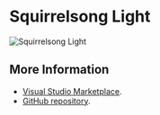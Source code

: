 # Squirrelsong Light

![Squirrelsong Light](https://d3vv6lp55qjaqc.cloudfront.net/items/1S3m0F1m0w3q2K0D1t3J/Image%202016-11-30%20at%207.58.55%20PM.png)

## More Information

* [Visual Studio Marketplace](https://marketplace.visualstudio.com/items?itemName=sapegin.Theme-SquirrelsongLight).
* [GitHub repository](https://github.com/sapegin/squirrelsong).
